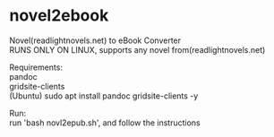 # novel2ebook</br >
Novel(readlightnovels.net) to eBook Converter</br >
RUNS ONLY ON LINUX, supports any novel from(readlightnovels.net)</br >

Requirements:</br >
pandoc</br >
gridsite-clients</br >
(Ubuntu) sudo apt install pandoc gridsite-clients -y</br >

Run:</br >
run 'bash novl2epub.sh', and follow the instructions

